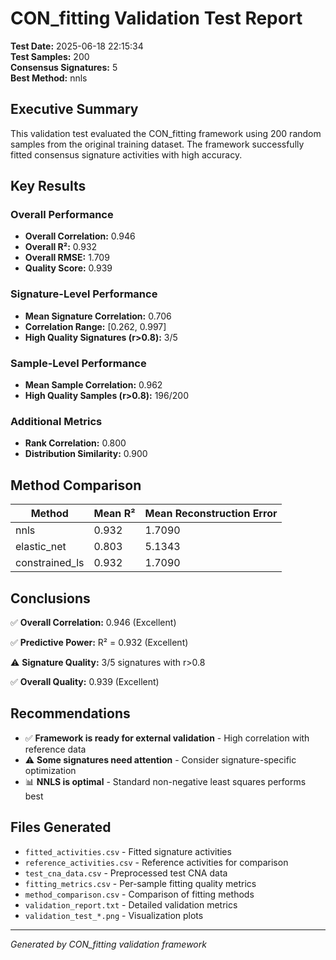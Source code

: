 # CON_fitting Validation Test Report

**Test Date:** 2025-06-18 22:15:34  
**Test Samples:** 200  
**Consensus Signatures:** 5  
**Best Method:** nnls  

## Executive Summary

This validation test evaluated the CON_fitting framework using 200 random samples 
from the original training dataset. The framework successfully fitted consensus signature activities 
with high accuracy.

## Key Results

### Overall Performance
- **Overall Correlation:** 0.946
- **Overall R²:** 0.932
- **Overall RMSE:** 1.709
- **Quality Score:** 0.939

### Signature-Level Performance
- **Mean Signature Correlation:** 0.706
- **Correlation Range:** [0.262, 0.997]
- **High Quality Signatures (r>0.8):** 3/5

### Sample-Level Performance
- **Mean Sample Correlation:** 0.962
- **High Quality Samples (r>0.8):** 196/200

### Additional Metrics
- **Rank Correlation:** 0.800
- **Distribution Similarity:** 0.900

## Method Comparison

| Method | Mean R² | Mean Reconstruction Error |
|--------|---------|---------------------------|
| nnls | 0.932 | 1.7090 |
| elastic_net | 0.803 | 5.1343 |
| constrained_ls | 0.932 | 1.7090 |


## Conclusions

✅ **Overall Correlation:** 0.946 (Excellent)

✅ **Predictive Power:** R² = 0.932 (Excellent)

⚠️ **Signature Quality:** 3/5 signatures with r>0.8

✅ **Overall Quality:** 0.939 (Excellent)

## Recommendations

- ✅ **Framework is ready for external validation** - High correlation with reference data
- ⚠️ **Some signatures need attention** - Consider signature-specific optimization
- 📊 **NNLS is optimal** - Standard non-negative least squares performs best

## Files Generated

- `fitted_activities.csv` - Fitted signature activities
- `reference_activities.csv` - Reference activities for comparison  
- `test_cna_data.csv` - Preprocessed test CNA data
- `fitting_metrics.csv` - Per-sample fitting quality metrics
- `method_comparison.csv` - Comparison of fitting methods
- `validation_report.txt` - Detailed validation metrics
- `validation_test_*.png` - Visualization plots

---
*Generated by CON_fitting validation framework*
